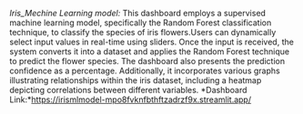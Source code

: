*Iris_Mechine Learning model:*
This dashboard employs a supervised machine learning model, specifically the Random Forest classification technique, to classify the species of iris flowers.Users can dynamically select input values in real-time using sliders. 
Once the input is received, the system converts it into a dataset and applies the Random Forest technique to predict the flower species. The dashboard also presents the prediction confidence as a percentage. 
Additionally, it incorporates various graphs illustrating relationships within the iris dataset, including a heatmap depicting correlations between different variables.
*Dashboard Link:*https://irismlmodel-mpo8fvknfbthftzadrzf9x.streamlit.app/
